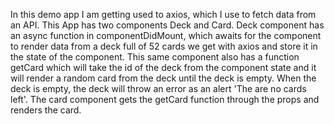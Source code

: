 In this demo app I am getting used to axios, which I use to fetch data from an API.
This App has two components Deck and Card.
Deck component has an async function in componentDidMount, which awaits for the component to render data from a deck full of 52 cards we get with axios and store it in the state of the component.
This same component also has a function getCard which will take the id of the deck from the component state and it will render a random card from the deck until the deck is empty.
When the deck is empty, the deck will throw an error as an alert 'The are no cards left'.
The card component gets the getCard function through the props and renders the card.
